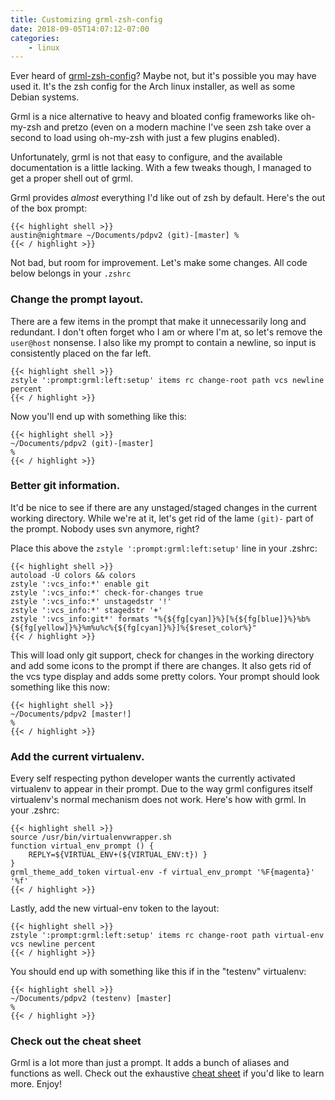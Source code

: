 ```yaml
---
title: Customizing grml-zsh-config
date: 2018-09-05T14:07:12-07:00
categories:
    - linux
---
```


Ever heard of [grml-zsh-config](https://grml.org/zsh/)? Maybe not, but it's
possible you may have used it. It's the zsh config for the Arch linux installer,
as well as some Debian systems.

Grml is a nice alternative to heavy and bloated config frameworks like oh-my-zsh
and pretzo (even on a modern machine I've seen zsh take over a second to load
using oh-my-zsh with just a few plugins enabled).

Unfortunately, grml is not that easy to configure, and the available documentation
is a little lacking. With a few tweaks though, I managed to get a proper shell out
of grml.

<!--more-->

Grml provides *almost* everything I'd like out of zsh by default. Here's the
out of the box prompt:

    {{< highlight shell >}}
    austin@nightmare ~/Documents/pdpv2 (git)-[master] %
    {{< / highlight >}}

Not bad, but room for improvement. Let's make some changes. All code below belongs
in your `.zshrc`

### Change the prompt layout.

There are a few items in the prompt that make it unnecessarily long and redundant.
I don't often forget who I am or where I'm at, so let's remove the `user@host`
nonsense. I also like my prompt to contain a newline, so input is consistently
placed on the far left.

    {{< highlight shell >}}
    zstyle ':prompt:grml:left:setup' items rc change-root path vcs newline percent
    {{< / highlight >}}

Now you'll end up with something like this:

    {{< highlight shell >}}
    ~/Documents/pdpv2 (git)-[master]
    %
    {{< / highlight >}}

### Better git information.

It'd be nice to see if there are any unstaged/staged changes in the current
working directory. While we're at it, let's get rid of the lame `(git)-` part of
the prompt. Nobody uses svn anymore, right?

Place this above the `zstyle ':prompt:grml:left:setup'` line in your .zshrc:

    {{< highlight shell >}}
    autoload -U colors && colors
    zstyle ':vcs_info:*' enable git
    zstyle ':vcs_info:*' check-for-changes true
    zstyle ':vcs_info:*' unstagedstr '!'
    zstyle ':vcs_info:*' stagedstr '+'
    zstyle ':vcs_info:git*' formats "%{${fg[cyan]}%}[%{${fg[blue]}%}%b%{${fg[yellow]}%}%m%u%c%{${fg[cyan]}%}]%{$reset_color%}"
    {{< / highlight >}}

This will load only git support, check for changes in the working directory and
add some icons to the prompt if there are changes. It also gets rid of the vcs
type display and adds some pretty colors. Your prompt should look something like
this now:

    {{< highlight shell >}}
    ~/Documents/pdpv2 [master!]
    %
    {{< / highlight >}}

### Add the current virtualenv.

Every self respecting python developer wants the currently activated virtualenv
to appear in their prompt. Due to the way grml configures itself virtualenv's normal
mechanism does not work. Here's how with grml. In your .zshrc:

    {{< highlight shell >}}
    source /usr/bin/virtualenvwrapper.sh
    function virtual_env_prompt () {
        REPLY=${VIRTUAL_ENV+(${VIRTUAL_ENV:t}) }
    }
    grml_theme_add_token virtual-env -f virtual_env_prompt '%F{magenta}' '%f'
    {{< / highlight >}}

Lastly, add the new virtual-env token to the layout:

    {{< highlight shell >}}
    zstyle ':prompt:grml:left:setup' items rc change-root path virtual-env vcs newline percent
    {{< / highlight >}}

You should end up with something like this if in the "testenv" virtualenv:

    {{< highlight shell >}}
    ~/Documents/pdpv2 (testenv) [master]
    %
    {{< / highlight >}}

### Check out the cheat sheet

Grml is a lot more than just a prompt. It adds a bunch of aliases and functions as
well. Check out the exhaustive [cheat
sheet](https://grml.org/zsh/grml-zsh-refcard.pdf) if you'd like to learn more.
Enjoy!

